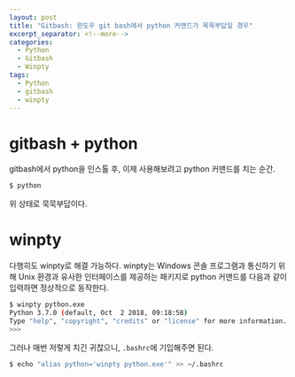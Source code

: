 ```yaml
---
layout: post
title: "Gitbash: 윈도우 git bash에서 python 커맨드가 묵묵부답일 경우"
excerpt_separator: <!--more-->
categories:
  - Python 
  - Gitbash  
  - Winpty
tags: 
  - Python 
  - gitbash
  - winpty
---
```


# gitbash + python
gitbash에서 python을 인스톨 후, 이제 사용해보려고 python 커맨드를 치는 순간.
```bash
$ python
```
위 상태로 묵묵부답이다.

<!--more-->

# winpty 
다행히도 winpty로 해결 가능하다. winpty는 Windows 콘솔 프로그램과 통신하기 위해 Unix 환경과 유사한 인터페이스를 제공하는 패키지로 python 커맨드를 다음과 같이 입력하면 정상적으로 동작한다.
```bash
$ winpty python.exe
Python 3.7.0 (default, Oct  2 2018, 09:18:58)
Type "help", "copyright", "credits" or "license" for more information.
>>>
```
그러나 매번 저렇게 치긴 귀찮으니, `.bashrc`에 기입해주면 된다.
```bash
$ echo "alias python='winpty python.exe'" >> ~/.bashrc
```
